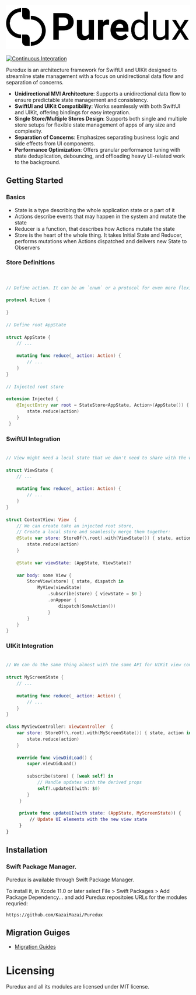 <picture>
  <source media="(prefers-color-scheme: dark)" srcset="https://github.com/KazaiMazai/Puredux/blob/main/Docs/Resources/Logo.svg">
  <source media="(prefers-color-scheme: light)" srcset="https://github.com/KazaiMazai/Puredux/blob/main/Docs/Resources/Logo.svg">
  <img src="https://github.com/KazaiMazai/Puredux/blob/main/Docs/Resources/Logo.svg">
</picture>


<p align="left">
    <a href="https://github.com/KazaiMazai/Puredux/actions">
        <img src="https://github.com/KazaiMazai/Puredux/workflows/Tests/badge.svg" alt="Continuous Integration">
    </a>
</p>

Puredux is an architecture framework for SwiftUI and UIKit designed to
streamline state management with a focus on unidirectional data flow and separation of concerns.

- **Unidirectional MVI Architecture**: Supports a unidirectional data flow to ensure predictable state management and consistency.
- **SwiftUI and UIKit Compatibility**: Works seamlessly with both SwiftUI and UIKit, offering bindings for easy integration.
- **Single Store/Multiple Stores Design**: Supports both single and multiple store setups for flexible state management of apps of any size and complexity.
- **Separation of Concerns**: Emphasizes separating business logic and side effects from UI components.
- **Performance Optimization**: Offers granular performance tuning with state deduplication, debouncing, and offloading heavy UI-related work to the background.


## Getting Started

### Basics

- State is a type describing the whole application state or a part of it
- Actions describe events that may happen in the system and mutate the state
- Reducer is a function, that describes how Actions mutate the state
- Store is the heart of the whole thing. It takes Initial State and Reducer, performs mutations when Actions dispatched and deilvers new State to Observers

### Store Definitions


```swift


// Define action. It can be an `enum` or a protocol for even more flexiblity.

protocol Action {

}

// Define root AppState

struct AppState {
    // ...
    
    mutating func reduce(_ action: Action) {
        // ...
    }
}

// Injected root store

extension Injected {
    @InjectEntry var root = StateStore<AppState, Action>(AppState()) { state, action in
        state.reduce(action)
    }
 }
```

### SwiftUI Integration


```swift

// View might need a local state that we don't need to share with the whole app 

struct ViewState {
    // ...
    
    mutating func reduce(_ action: Action) {
        // ...
    }
}

struct ContentView: View  {
    // We can create take an injected root store,
    // Create a local store and seamlessly merge them together:
    @State var store: StoreOf(\.root).with(ViewState()) { state, action in 
        state.reduce(action) 
    }
    
    @State var viewState: (AppState, ViewState)?
    
    var body: some View {
        StoreView(store) { state, dispatch in
            MyView(viewState)
                .subscribe(store) { viewState = $0 }
                .onAppear {
                    dispatch(SomeAction())
                }
        }
    }
}

```

### UIKit Integration


```swift

// We can do the same thing almost with the same API for UIKit view controller:

struct MyScreenState {
    // ...
    
    mutating func reduce(_ action: Action) {
        // ...
    }
}

class MyViewController: ViewController  {
    var store: StoreOf(\.root).with(MyScreenState()) { state, action in 
        state.reduce(action) 
    }
    
    override func viewDidLoad() {
        super.viewDidLoad()
         
        subscribe(store) { [weak self] in
            // Handle updates with the derived props
            self?.updateUI(with: $0)
        }
     }
     
     private func updateUI(with state: (AppState, MyScreenState)) {
         // Update UI elements with the new view state
     }
}

```


## Installation

### Swift Package Manager.

Puredux is available through Swift Package Manager. 

To install it, in Xcode 11.0 or later select File > Swift Packages > Add Package Dependency... and add Puredux repositoies URLs for the modules requried:

```
https://github.com/KazaiMazai/Puredux
```
 
## Migration Guiges

- [Migration Guides](Docs/Migration-Guides.md)


# Licensing

Puredux and all its modules are licensed under MIT license.




